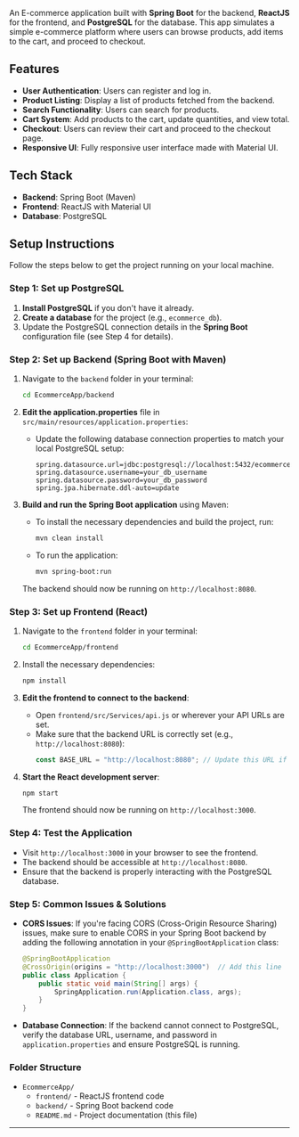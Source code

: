 

An E-commerce application built with **Spring Boot** for the backend, **ReactJS** for the frontend, and **PostgreSQL** for the database. This app simulates a simple e-commerce platform where users can browse products, add items to the cart, and proceed to checkout.

## Features

- **User Authentication**: Users can register and log in.
- **Product Listing**: Display a list of products fetched from the backend.
- **Search Functionality**: Users can search for products.
- **Cart System**: Add products to the cart, update quantities, and view total.
- **Checkout**: Users can review their cart and proceed to the checkout page.
- **Responsive UI**: Fully responsive user interface made with Material UI.

## Tech Stack

- **Backend**: Spring Boot (Maven)
- **Frontend**: ReactJS with Material UI
- **Database**: PostgreSQL

## Setup Instructions

Follow the steps below to get the project running on your local machine.

### Step 1: Set up PostgreSQL

1. **Install PostgreSQL** if you don't have it already.
2. **Create a database** for the project (e.g., `ecommerce_db`).
3. Update the PostgreSQL connection details in the **Spring Boot** configuration file (see Step 4 for details).

### Step 2: Set up Backend (Spring Boot with Maven)

1. Navigate to the `backend` folder in your terminal:
   ```bash
   cd EcommerceApp/backend
   ```

2. **Edit the application.properties** file in `src/main/resources/application.properties`:
   - Update the following database connection properties to match your local PostgreSQL setup:
     ```properties
     spring.datasource.url=jdbc:postgresql://localhost:5432/ecommerce_db
     spring.datasource.username=your_db_username
     spring.datasource.password=your_db_password
     spring.jpa.hibernate.ddl-auto=update
     ```

3. **Build and run the Spring Boot application** using Maven:
   - To install the necessary dependencies and build the project, run:
     ```bash
     mvn clean install
     ```
   - To run the application:
     ```bash
     mvn spring-boot:run
     ```

   The backend should now be running on `http://localhost:8080`.

### Step 3: Set up Frontend (React)

1. Navigate to the `frontend` folder in your terminal:
   ```bash
   cd EcommerceApp/frontend
   ```

2. Install the necessary dependencies:
   ```bash
   npm install
   ```

3. **Edit the frontend to connect to the backend**:
   - Open `frontend/src/Services/api.js` or wherever your API URLs are set.
   - Make sure that the backend URL is correctly set (e.g., `http://localhost:8080`):
     ```javascript
     const BASE_URL = "http://localhost:8080"; // Update this URL if necessary
     ```

4. **Start the React development server**:
   ```bash
   npm start
   ```

   The frontend should now be running on `http://localhost:3000`.

### Step 4: Test the Application

- Visit `http://localhost:3000` in your browser to see the frontend.
- The backend should be accessible at `http://localhost:8080`.
- Ensure that the backend is properly interacting with the PostgreSQL database.

### Step 5: Common Issues & Solutions

- **CORS Issues**: If you're facing CORS (Cross-Origin Resource Sharing) issues, make sure to enable CORS in your Spring Boot backend by adding the following annotation in your `@SpringBootApplication` class:
  ```java
  @SpringBootApplication
  @CrossOrigin(origins = "http://localhost:3000")  // Add this line
  public class Application {
      public static void main(String[] args) {
          SpringApplication.run(Application.class, args);
      }
  }
  ```

- **Database Connection**: If the backend cannot connect to PostgreSQL, verify the database URL, username, and password in `application.properties` and ensure PostgreSQL is running.

### Folder Structure

- `EcommerceApp/`
  - `frontend/` - ReactJS frontend code
  - `backend/` - Spring Boot backend code
  - `README.md` - Project documentation (this file)
  
---



